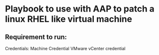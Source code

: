# Playbook to use with AAP to patch a linux RHEL like virtual machine 
## Requirement to run:

Credentials:
 Machine Credential 
 VMware vCenter credential 

